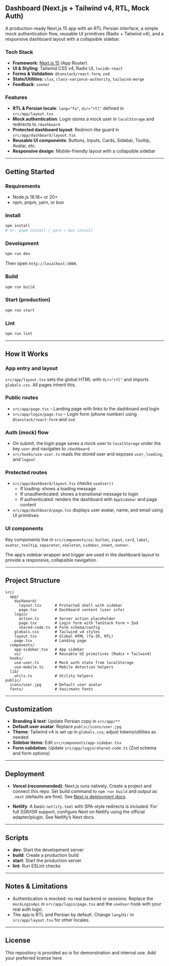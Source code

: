 ## Dashboard (Next.js + Tailwind v4, RTL, Mock Auth)

A production-ready Next.js 15 app with an RTL Persian interface, a simple mock authentication flow, reusable UI primitives (Radix + Tailwind v4), and a responsive dashboard layout with a collapsible sidebar.

### Tech Stack
- **Framework**: [Next.js 15](https://nextjs.org) (App Router)
- **UI & Styling**: Tailwind CSS v4, Radix UI, `lucide-react`
- **Forms & Validation**: `@tanstack/react-form`, `zod`
- **State/Utilities**: `clsx`, `class-variance-authority`, `tailwind-merge`
- **Feedback**: `sonner`

### Features
- **RTL & Persian locale**: `lang="fa"`, `dir="rtl"` defined in `src/app/layout.tsx`
- **Mock authentication**: Login stores a mock user in `localStorage` and redirects to `/dashboard`
- **Protected dashboard layout**: Redirect-like guard in `src/app/dashboard/layout.tsx`
- **Reusable UI components**: Buttons, Inputs, Cards, Sidebar, Tooltip, Avatar, etc.
- **Responsive design**: Mobile-friendly layout with a collapsible sidebar

---

## Getting Started

### Requirements
- Node.js 18.18+ or 20+
- npm, pnpm, yarn, or bun

### Install
```bash
npm install
# or: pnpm install / yarn / bun install
```

### Development
```bash
npm run dev
```
Then open `http://localhost:3000`.

### Build
```bash
npm run build
```

### Start (production)
```bash
npm run start
```

### Lint
```bash
npm run lint
```

---

## How It Works

### App entry and layout
```src/app/layout.tsx``` sets the global HTML with `dir="rtl"` and imports `globals.css`. All pages inherit this.

### Public routes
- ```src/app/page.tsx``` – Landing page with links to the dashboard and login
- ```src/app/login/page.tsx``` – Login form (phone number) using `@tanstack/react-form` and `zod`

### Auth (mock) flow
- On submit, the login page saves a mock user to `localStorage` under the key `user` and navigates to `/dashboard`
- ```src/hooks/use-user.ts``` reads the stored user and exposes `user`, `loading`, and `logout`

### Protected routes
- ```src/app/dashboard/layout.tsx``` checks `useUser()`
  - If loading: shows a loading message
  - If unauthenticated: shows a transitional message to login
  - If authenticated: renders the dashboard with `AppSidebar` and page content
- ```src/app/dashboard/page.tsx``` displays user avatar, name, and email using UI primitives

### UI components
Key components live in ```src/components/ui```: `button`, `input`, `card`, `label`, `avatar`, `tooltip`, `separator`, `skeleton`, `sidebar`, `sheet`, `sonner`.

The app’s sidebar wrapper and trigger are used in the dashboard layout to provide a responsive, collapsible navigation.

---

## Project Structure
```
src/
  app/
    dashboard/
      layout.tsx      # Protected shell with sidebar
      page.tsx        # Dashboard content (user info)
    login/
      action.ts       # Server action placeholder
      page.tsx        # Login form with TanStack Form + Zod
      shared-code.ts  # Form schema/config
    globals.css       # Tailwind v4 styles
    layout.tsx        # Global HTML (fa-IR, RTL)
    page.tsx          # Landing page
  components/
    app-sidebar.tsx   # App sidebar
    ui/               # Reusable UI primitives (Radix + Tailwind)
  hooks/
    use-user.ts       # Mock auth state from localStorage
    use-mobile.ts     # Mobile detection helpers
  lib/
    utils.ts          # Utility helpers
public/
  icons/user.jpg      # Default user avatar
  fonts/              # Vazirmatn fonts
```

---

## Customization

- **Branding & text**: Update Persian copy in `src/app/**`
- **Default user avatar**: Replace `public/icons/user.jpg`
- **Theme**: Tailwind v4 is set up in `globals.css`; adjust tokens/utilities as needed
- **Sidebar items**: Edit `src/components/app-sidebar.tsx`
- **Form validation**: Update `src/app/login/shared-code.ts` (Zod schema and form options)

---

## Deployment

- **Vercel (recommended)**: Next.js runs natively. Create a project and connect this repo. Set build command to `npm run build` and output as `.next` (defaults are fine). See [Next.js deployment docs](https://nextjs.org/docs/app/building-your-application/deploying).

- **Netlify**: A basic `netlify.toml` with SPA-style redirects is included. For full SSR/ISR support, configure Next on Netlify using the official adapter/plugin. See Netlify’s Next docs.

---

## Scripts
- **dev**: Start the development server
- **build**: Create a production build
- **start**: Start the production server
- **lint**: Run ESLint checks

---

## Notes & Limitations
- Authentication is mocked: no real backend or sessions. Replace the `mockLoginApi` in `src/app/login/page.tsx` and the `useUser` hook with your real auth logic.
- The app is RTL and Persian by default. Change `lang`/`dir` in `src/app/layout.tsx` for other locales.

---

## License
This repository is provided as-is for demonstration and internal use. Add your preferred license here.
